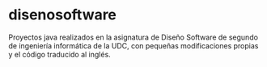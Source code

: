 # disenosoftware
Proyectos java realizados en la asignatura de Diseño Software de segundo de ingeniería informática de la UDC, con pequeñas modificaciones propias y el código traducido
al inglés.
